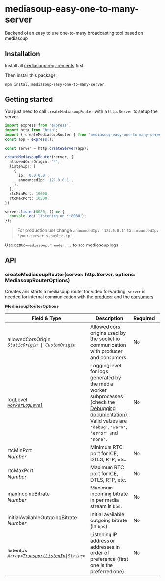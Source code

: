 # mediasoup-easy-one-to-many-server

Backend of an easy to use one-to-many broadcasting tool based on mediasoup.

## Installation

Install all [mediasoup requirements](https://mediasoup.org/documentation/v3/mediasoup/installation/#requirements) first.

Then install this package:

```sh
npm install mediasoup-easy-one-to-many-server
```

## Getting started

You just need to call `createMediasoupRouter` with a `http.Server` to setup the server.

```ts
import express from 'express';
import http from 'http';
import { createMediasoupRouter } from "mediasoup-easy-one-to-many-server"
const app = express();

const server = http.createServer(app);

createMediasoupRouter(server, {
  allowedCorsOrigin: "*",
  listenIps: [
    {
      ip: '0.0.0.0',
      announcedIp: '127.0.0.1',
    },
  ],
  rtcMinPort: 10000,
  rtcMaxPort: 10500,
})

server.listen(8080, () => {
  console.log('listening on *:8080');
});
```

> For production use change `announcedIp: '127.0.0.1'` to `announcedIp: 'your-server's-public-ip'`.

Use `DEBUG=mediasoup:* node ...` to see mediasoup logs.

## API

### createMediasoupRouter(server: http.Server, options: MediasoupRouterOptions)

Creates and starts a mediasoup router for video forwarding. `server` is needed for internal communication with the [producer](https://github.com/sandro-salzmann/mediasoup-easy-one-to-many-producer-js) and the [consumers](https://github.com/sandro-salzmann/mediasoup-easy-one-to-many-consumer-js).

**MediasoupRouterOptions**

| Field & Type                                                                                                                       | Description                                                                                                                                                                                                                         | Required | Default                                      |
| ---------------------------------------------------------------------------------------------------------------------------------- | ----------------------------------------------------------------------------------------------------------------------------------------------------------------------------------------------------------------------------------- | -------- | -------------------------------------------- |
| allowedCorsOrigin <br /> *`StaticOrigin \| CustomOrigin`*                                                                          | Allowed cors origins used by the socket.io communication with producer and consumers                                                                                                                                                | No       |                                              |
| logLevel <br /> *[`WorkerLogLevel`](https://mediasoup.org/documentation/v3/mediasoup/api/#WorkerLogLevel)*                           | Logging level for logs generated by the media worker subprocesses (check the [Debugging documentation](https://mediasoup.org/documentation/v3/mediasoup/debugging/)). <br /> Valid values are `'debug'`, `'warn'`, `'error'` and `'none'`. | No       | `'debug'`                                    |
| rtcMinPort <br /> *Number*                                                                                                           | Minimum RTC port for ICE, DTLS, RTP, etc.                                                                                                                                                                                           | No       | 10000                                        |
| rtcMaxPort <br /> *Number*                                                                                                           | Maximum RTC port for ICE, DTLS, RTP, etc.                                                                                                                                                                                           | No       | 10100                                        |
| maxIncomeBitrate <br /> *Number*                                                                                                     | Maximum incoming bitrate in per media stream in `bps`.                                                                                                                                                                              | No       | 3500000                                      |
| initialAvailableOutgoingBitrate <br /> *Number*                                                                                      | Initial available outgoing bitrate (in `bps`).                                                                                                                                                                                      | No       | 1000000                                      |
| listenIps <br /> *`Array<`[`TransportListenIp`](https://mediasoup.org/documentation/v3/mediasoup/api/#TransportListenIp)`\|String>`* | Listening IP address or addresses in order of preference (first one is the preferred one).                                                                                                                                          | No       | `{ ip: '0.0.0.0', announcedIp: '127.0.0.1'}` |

